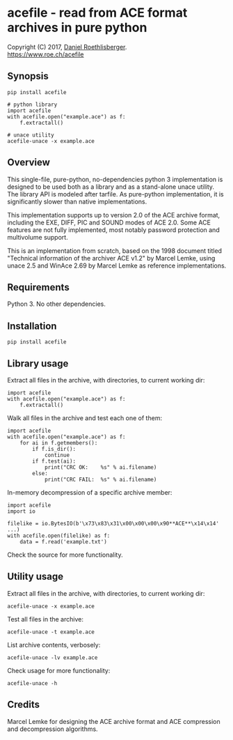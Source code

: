 # acefile - read from ACE format archives in pure python
Copyright (C) 2017, [Daniel Roethlisberger](//daniel.roe.ch/).  
https://www.roe.ch/acefile


## Synopsis

    pip install acefile

    # python library
    import acefile
    with acefile.open("example.ace") as f:
        f.extractall()

    # unace utility
    acefile-unace -x example.ace


## Overview

This single-file, pure-python, no-dependencies python 3 implementation is
designed to be used both as a library and as a stand-alone unace utility.
The library API is modeled after tarfile.  As pure-python implementation,
it is significantly slower than native implementations.

This implementation supports up to version 2.0 of the ACE archive format,
including the EXE, DIFF, PIC and SOUND modes of ACE 2.0.  Some ACE features
are not fully implemented, most notably password protection and multivolume
support.

This is an implementation from scratch, based on the 1998 document titled
"Technical information of the archiver ACE v1.2" by Marcel Lemke, using
unace 2.5 and WinAce 2.69 by Marcel Lemke as reference implementations.


## Requirements

Python 3.  No other dependencies.


## Installation

    pip install acefile


## Library usage

Extract all files in the archive, with directories, to current working dir:

    import acefile
    with acefile.open("example.ace") as f:
        f.extractall()

Walk all files in the archive and test each one of them:

    import acefile
    with acefile.open("example.ace") as f:
        for ai in f.getmembers():
            if f.is_dir():
                continue
            if f.test(ai):
                print("CRC OK:    %s" % ai.filename)
            else:
                print("CRC FAIL:  %s" % ai.filename)

In-memory decompression of a specific archive member:

    import acefile
    import io

    filelike = io.BytesIO(b'\x73\x83\x31\x00\x00\x00\x90**ACE**\x14\x14' ...)
    with acefile.open(filelike) as f:
        data = f.read('example.txt')

Check the source for more functionality.


## Utility usage

Extract all files in the archive, with directories, to current working dir:

    acefile-unace -x example.ace

Test all files in the archive:

    acefile-unace -t example.ace

List archive contents, verbosely:

    acefile-unace -lv example.ace

Check usage for more functionality:

    acefile-unace -h


## Credits

Marcel Lemke for designing the ACE archive format and ACE compression and
decompression algorithms.

